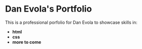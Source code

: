 # Dan Evola's Portfolio

This is a professional porfolio for Dan Evola to showcase skills in:
- **html**
- **css**
- **more to come**

